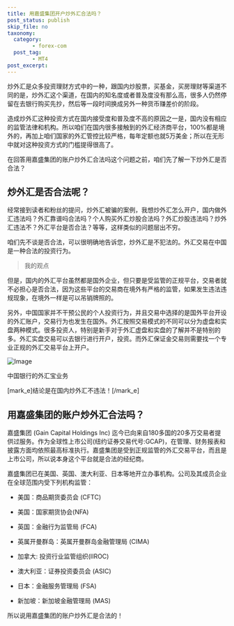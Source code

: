 ```yaml
---
title: 用嘉盛集团开户炒外汇合法吗？
post_status: publish
skip_file: no
taxonomy:
  category:
        - forex-com
  post_tag:
        - MT4
post_excerpt: 
---
```

炒外汇是众多投资理财方式中的一种，跟国内炒股票，买基金，买房理财等渠道不同的是，炒外汇这个渠道，在国内的知名度或者普及度没有那么高，很多人仍然停留在去银行购买先抄，然后等一段时间换成另外一种货币赚差价的阶段。

造成炒外汇这种投资方式在国内接受度和普及度不高的原因之一是，国内没有相应的监管法律和机构。所以咱们在国内很多接触到的外汇经济商平台，100%都是境外的，再加上咱们国家的外汇管控比较严格，每年定额也就5万美金；所以在无形中就对这种投资方式的门槛提得很高了。

在回答用嘉盛集团的账户炒外汇合法吗这个问题之前，咱们先了解一下炒外汇是否合法？

## 炒外汇是否合法呢？

经常接到读者和粉丝的提问，炒外汇被骗的案例，我想炒外汇怎么开户，国内做外汇违法吗？外汇靠谱吗合法吗？个人购买外汇炒股合法吗？外汇炒股违法吗？炒外汇违法不？外汇平台是否合法？等等，这样类似的问题层出不穷。

咱们先不谈是否合法，可以很明确地告诉您，炒外汇是不犯法的。外汇交易在中国是一种合法的投资行为。

> 我的观点



但是，国内的外汇平台虽然都是国外企业，但只要是受监管的正规平台，交易者就不必担心是否合法，因为这些平台的交易商在境外有严格的监管，如果发生违法违规现象，在境外一样是可以吊销牌照的。

另外，中国国家并不干预公民的个人投资行为，并且交易中选择的是国外平台开设的外汇账户，交易行为也发生在国外。外汇按照交易模式的不同可以分为虚盘和实盘两种模式。很多投资人，特别是新手对于外汇虚盘和实盘的了解并不是特别的多。外汇实盘交易可以去银行进行开户，投资。而外汇保证金交易则需要找一个专业正规的外汇交易平台上开户。

![Image](https://pic2.zhimg.com/v2-8efb74c9391a29ff04bcc2d531a6bb91_r.jpg)

中国银行的外汇宝业务

[mark_e]结论是在国内炒外汇不违法！[/mark_e]

## 用嘉盛集团的账户炒外汇合法吗？

嘉盛集团 (Gain Capital Holdings Inc) 迄今已向来自180多国的20多万交易者提供过服务。作为全球性上市公司(纽约证券交易代号:GCAP)，在管理、财务报表和披露方面均依照最高标准执行。嘉盛集团是受到正规监管的外汇交易平台，而且是上市公司，所以说本身这个平台就是合法的经纪商。

嘉盛集团已在美国、英国、澳大利亚、日本等地开立办事机构。公司及其成员企业在全球范围内受下列机构监管：

* 美国：商品期货委员会 (CFTC)

* 美国：国家期货协会(NFA)

* 英国：金融行为监管局 (FCA)

* 英属开曼群岛：英属开曼群岛金融管理局 (CIMA)

* 加拿大: 投资行业监管组织(IIROC)

* 澳大利亚：证券投资委员会 (ASIC)

* 日本：金融服务管理局 (FSA)

* 新加坡：新加坡金融管理局 (MAS)

所以说用嘉盛集团的账户炒外汇是合法的！